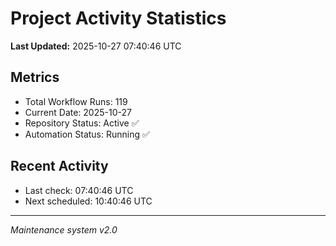 # Project Activity Statistics

**Last Updated:** 2025-10-27 07:40:46 UTC

## Metrics
- Total Workflow Runs: 119
- Current Date: 2025-10-27
- Repository Status: Active ✅
- Automation Status: Running ✅

## Recent Activity
- Last check: 07:40:46 UTC
- Next scheduled: 10:40:46 UTC

---
*Maintenance system v2.0*
